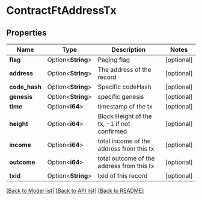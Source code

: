 # ContractFtAddressTx

## Properties

Name | Type | Description | Notes
------------ | ------------- | ------------- | -------------
**flag** | Option<**String**> | Paging flag | [optional]
**address** | Option<**String**> | The address of the record | [optional]
**code_hash** | Option<**String**> | Specific codeHash | [optional]
**genesis** | Option<**String**> | specific genesis | [optional]
**time** | Option<**i64**> | timestamp of the tx | [optional]
**height** | Option<**i64**> | Block Height of the tx, -1 if not confirmed | [optional]
**income** | Option<**i64**> | total income of the address from this tx | [optional]
**outcome** | Option<**i64**> | total outcome of the address from this tx | [optional]
**txid** | Option<**String**> | txid of this record | [optional]

[[Back to Model list]](../README.md#documentation-for-models) [[Back to API list]](../README.md#documentation-for-api-endpoints) [[Back to README]](../README.md)


